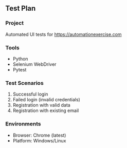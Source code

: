 ## Test Plan

### Project
Automated UI tests for https://automationexercise.com

### Tools
- Python
- Selenium WebDriver
- Pytest

### Test Scenarios
1. Successful login
2. Failed login (invalid credentials)
3. Registration with valid data
4. Registration with existing email

### Environments
- Browser: Chrome (latest)
- Platform: Windows/Linux